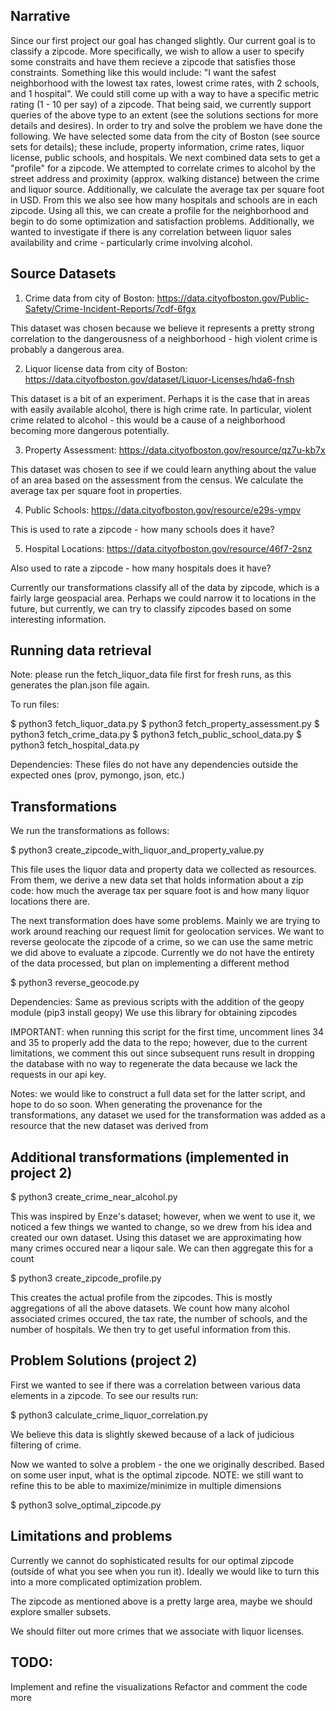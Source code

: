 Narrative
---------

Since our first project our goal has changed slightly. Our current goal is to classify a zipcode.
More specifically, we wish to allow a user to specify some constraits and have them recieve a zipcode
that satisfies those constraints. Something like this would include: "I want the safest neighborhood
with the lowest tax rates, lowest crime rates, with 2 schools, and 1 hospital". We could still come up
with a way to have a specific metric rating (1 - 10 per say) of a zipcode. That being said, we currently
support queries of the above type to an extent (see the solutions sections for more details and desires).
In order to try and solve the problem we have done the following. We have selected some data from
the city of Boston (see source sets for details); these include, property information, crime rates, liquor
license, public schools, and hospitals. We next combined data sets to get a "profile" for a zipcode.
We attempted to correlate crimes to alcohol by the street address and proximity (approx. walking distance)
between the crime and liquor source. Additionally, we calculate the average tax per square foot in USD.
From this we also see how many hospitals and schools are in each zipcode. Using all this, we can create
a profile for the neighborhood and begin to do some optimization and satisfaction problems. Additionally,
we wanted to investigate if there is any correlation between liquor sales availability 
and crime - particularly crime involving alcohol.

Source Datasets
----------------

1. Crime data from city of Boston: https://data.cityofboston.gov/Public-Safety/Crime-Incident-Reports/7cdf-6fgx

This dataset was chosen because we believe it represents a pretty strong correlation
to the dangerousness of a neighborhood - high violent crime is probably a dangerous
area.

2. Liquor license data from city of Boston: https://data.cityofboston.gov/dataset/Liquor-Licenses/hda6-fnsh

This dataset is a bit of an experiment. Perhaps it is the case that in areas with easily
available alcohol, there is high crime rate. In particular, violent crime related to
alcohol - this would be a cause of a neighborhood becoming more dangerous potentially.

3. Property Assessment: https://data.cityofboston.gov/resource/qz7u-kb7x

This dataset was chosen to see if we could learn anything about the value of an area based on the assessment
from the census. We calculate the average tax per square foot in properties.

4. Public Schools: https://data.cityofboston.gov/resource/e29s-ympv

This is used to rate a zipcode - how many schools does it have?

5. Hospital Locations: https://data.cityofboston.gov/resource/46f7-2snz

Also used to rate a zipcode - how many hospitals does it have?

Currently our transformations classify all of the data by zipcode, which is a fairly large geospacial area.
Perhaps we could narrow it to locations in the future, but currently, we can try to classify zipcodes based on
some interesting information.

Running data retrieval
----------------------

Note: please run the fetch_liquor_data file first for fresh runs, as this generates the plan.json file
again.

To run files:

$ python3 fetch_liquor_data.py
$ python3 fetch_property_assessment.py
$ python3 fetch_crime_data.py
$ python3 fetch_public_school_data.py
$ python3 fetch_hospital_data.py

Dependencies: These files do not have any dependencies outside the expected ones (prov, pymongo, json, etc.)

Transformations
---------------

We run the transformations as follows:

$ python3 create_zipcode_with_liquor_and_property_value.py

This file uses the liquor data and property data we collected as resources. From them, we derive a new data set that
holds information about a zip code: how much the average tax per square foot is and how many liquor locations there are.

The next transformation does have some problems. Mainly we are trying to work around reaching our request limit
for geolocation services. We want to reverse geolocate the zipcode of a crime, so we can use the same metric we did above to 
evaluate a zipcode. Currently we do not have the entirety of the data processed, but plan on implementing a different method

$ python3 reverse_geocode.py

Dependencies: Same as previous scripts with the addition of the geopy module (pip3 install geopy)
We use this library for obtaining zipcodes

IMPORTANT: when running this script for the first time, uncomment lines 34 and 35 to 
properly add the data to the repo; however, due to the current limitations, we comment this
out since subsequent runs result in dropping the database with no way to regenerate the data because
we lack the requests in our api key.

Notes: we would like to construct a full data set for the latter script, and hope to do so soon.
When generating the provenance for the transformations, any dataset we used for the transformation
was added as a resource that the new dataset was derived from

Additional transformations (implemented in project 2)
------------------------------------------------------

$ python3 create_crime_near_alcohol.py

This was inspired by Enze's dataset; however, when we went to use it, we noticed a 
few things we wanted to change, so we drew from his idea and created our own dataset.
Using this dataset we are approximating how many crimes occured near a liqour sale.
We can then aggregate this for a count

$ python3 create_zipcode_profile.py

This creates the actual profile from the zipcodes. This is mostly aggregations of all the above
datasets. We count how many alcohol associated crimes occured, the tax rate, the number of schools,
and the number of hospitals. We then try to get useful information from this.

Problem Solutions (project 2)
------------------------------

First we wanted to see if there was a correlation between various data elements in a zipcode.
To see our results run:

$ python3 calculate_crime_liquor_correlation.py

We believe this data is slightly skewed because of a lack of judicious filtering of crime.


Now we wanted to solve a problem - the one we originally described. Based on some user input, what is the
optimal zipcode. NOTE: we still want to refine this to be able to maximize/minimize in multiple dimensions

$ python3 solve_optimal_zipcode.py

Limitations and problems
-------------------------

Currently we cannot do sophisticated results for our optimal zipcode (outside of what you see
when you run it). Ideally we would like to turn this into a more complicated optimization problem.

The zipcode as mentioned above is a pretty large area, maybe we should explore smaller subsets.

We should filter out more crimes that we associate with liquor licenses.

TODO:
-----

Implement and refine the visualizations
Refactor and comment the code more

